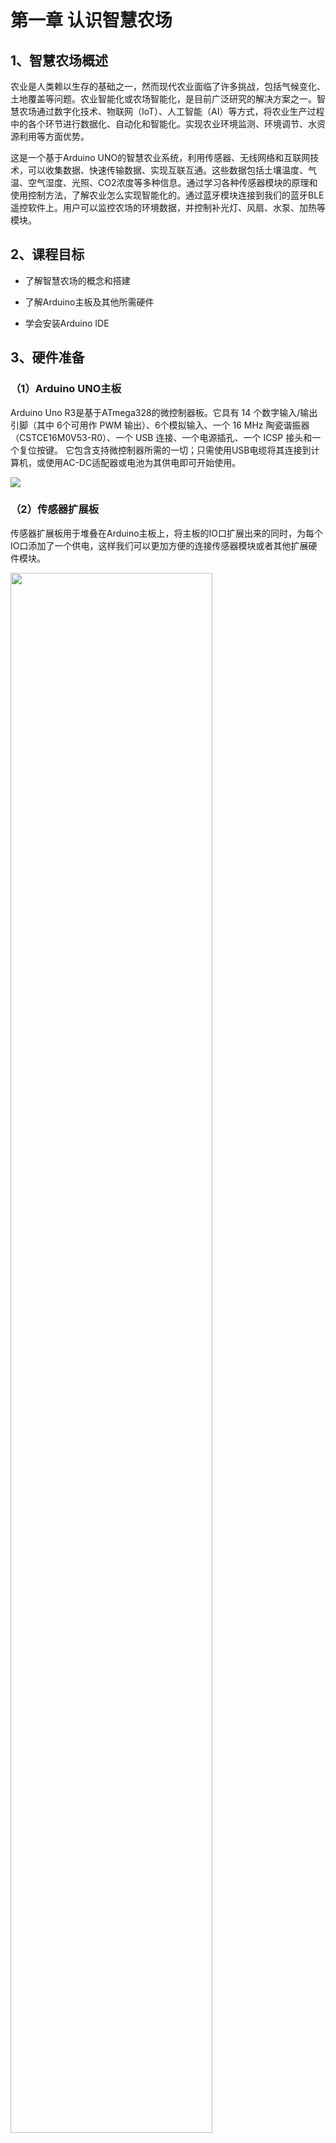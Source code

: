 # 第一章 认识智慧农场

## 1、智慧农场概述

农业是人类赖以生存的基础之一，然而现代农业面临了许多挑战，包括气候变化、土地覆盖等问题。农业智能化或农场智能化，是目前广泛研究的解决方案之一。智慧农场通过数字化技术、物联网（IoT）、人工智能（AI）等方式，将农业生产过程中的各个环节进行数据化、自动化和智能化。实现农业环境监测、环境调节、水资源利用等方面优势。

这是一个基于Arduino UNO的智慧农业系统，利用传感器、无线网络和互联网技术，可以收集数据、快速传输数据、实现互联互通。这些数据包括土壤温度、气温、空气湿度、光照、CO2浓度等多种信息。通过学习各种传感器模块的原理和使用控制方法，了解农业怎么实现智能化的。通过蓝牙模块连接到我们的蓝牙BLE遥控软件上。用户可以监控农场的环境数据，并控制补光灯、风扇、水泵、加热等模块。

## 2、课程目标

+ 了解智慧农场的概念和搭建

+ 了解Arduino主板及其他所需硬件

+ 学会安装Arduino IDE

## 3、硬件准备

### （1）Arduino UNO主板

Arduino Uno R3是基于ATmega328的微控制器板。它具有 14 个数字输入/输出引脚（其中 6个可用作 PWM 输出）、6个模拟输入、一个 16 MHz 陶瓷谐振器 （CSTCE16M0V53-R0）、一个 USB 连接、一个电源插孔、一个 ICSP 接头和一个复位按键。
它包含支持微控制器所需的一切；只需使用USB电缆将其连接到计算机，或使用AC-DC适配器或电池为其供电即可开始使用。

<img src="../img/smartfarms/1-1.png" />


### （2）传感器扩展板

传感器扩展板用于堆叠在Arduino主板上，将主板的IO口扩展出来的同时，为每个IO口添加了一个供电，这样我们可以更加方便的连接传感器模块或者其他扩展硬件模块。

<img src="../img/smartfarms/1-2.png"  width=80% />

### （3）蓝牙模块

用来连接控制端，通过蓝牙发出指令控制模块，以及收集传感器数据。

<img src="../img/smartfarms/1-3.png"  width=50% />

### （4）土壤湿度传感器

土壤湿度传感器是一个简易的水分传感器，可用于检测土壤的湿度。

<img src="../img/smartfarms/1-4.png"  width=50% />

### （5）光照传感器

光照传感器是利用半导体的光电导效应制成的一种电阻值随入射光的强弱而改变的电阻器，又称为光电导探测器。当入射光强，电阻减小，入射光弱，电阻增大。可用来对周围环境光的强度进行检测，结合Arduino控制器可实现光的测量。

<img src="../img/smartfarms/1-5.png"  width=40% />

### （6）CO2模块

缺图


### （7）SHT30温湿度传感器

温湿度传感器用于感知空气的温度湿度，根据温度高低来调节风扇是否开启。采用I2C的通讯方式。应用广泛，精度高。

<img src="../img/smartfarms/1-7.png"  width=40% />

### （8）电机风扇模块

通过风扇转动来调节空气流通、降温散热等。

<img src="../img/smartfarms/1-8.png"  width=40% />

### （9）加热模块

通过内置的发热片恒温发热，体积小，结构简单，使用方便。

<img src="../img/smartfarms/1-9.png"  width=80% />

### （10）高亮LED模块

Bright LED可以将电能转化为光能，工作电压：5V，工作电流：15-20mA。

<img src="../img/smartfarms/1-10.png"  width=40% />

### （11）MOS管模块

用来连接水泵或加热器，通过控制MOS管的开关来控制水泵或加热器是否导电。

<img src="../img/smartfarms/1-11.png"  width=40% />

### （12）水泵

直流电机3V立式小水泵，导电性好，性能稳定，可以应用于自动化设备水循环，是制冷，饮水机，太阳能喷泉，蓄水池补水等多种用途。

<img src="../img/smartfarms/1-12.png"  width=40% />

## 4、开发环境

开始使用Arduino前，需要在电脑上安装Arduino的集成开发环境（Integrated Development Environment ，此后简称IDE）和开发板对应的驱动程序。

### 下载安装Arduino IDE

IDE下载地址:

<https://arduino.me/download>

<img src="../img/smartfarms/1-13.png"  width=100% />

**Windows系统**

点击Windows Installer下载安装包，安装过程中勾选上Install USB driver，并指定地址安装Arduino IDE。安装完成后，通过桌面快捷方式即可打开Arduino IDE。

也可以下载Windows zip压缩包，解压文件到任意位置，双击解压出的Arduino.exe即可打开Arduino IDE。


**Mac OS X系统**

点击Mac OS X下载并解压zip文件，双击Arduino.app进入Arduino IDE。

如果没有安装过Java运行库，系统会提示安装，安装完成后，即可运行Arduino IDE。


**Linux系统**

根据系统版本，选择32位或64位版本下载，下载后需要使用make install命令安装。

如果使用的是Ubuntu系统。推荐通过Ubuntu软件中心安装Arduino IDE。

### 安装Arduino驱动程序

如果使用Arduino UNO、Arduino MEGA、Arduino Leonardo等原版开发板，并且通过Windows Installer安装IDE，那此时直接将Arduino开发板和电脑连接，电脑即可检测到设备。

如果通过zip压缩包解压出IDE，那么需要运行 IDE目录>drivers>dpinst-amd64.exe 安装驱动。


对于Windows系统，安装好驱动程序后，可以在设备管理器中看到设备对应的串口号，如图：

<img src="../img/smartfarms/1-14.png"  width=100% />

**windows查看串口设备方法:**
1.右键点击开始图标，选择设备管理器
2.选择端口（COM和LPT）即可看到已连接的串口设备

IDE自带的一个简单的串口监视器程序，用它可以查看串口发送接收到的数据。

相较于IAR、Keil等专业的硬件开发环境，Arduino的开发环境给人简单明了的感觉，但正是这种简单，省去了很多不常用的功能，让没有太多基础的使用者更容易上手。

### 蓝牙BLE遥控软件

这是我们自主研发的一款蓝牙遥控软件，将以下地址复制到浏览器打开
（<https://ble.openjumper.com/connect>）

注意：本软件需要使用Edge或Chrome等现代浏览器方可正常使用

<img src="../img/smartfarms/1-15.png"  width=100% />

**移动端**

访问 https://ble.openjumper.com

仅支持android手机使用，如自带浏览器无法正常使用，请安装Edge或Chrome浏览器

**设备支持**
市面上的大部分BLE串口透传模块均可使用。

已测试可用模块：HC-42、JDY-18

已知不可用的模块型号：JDY-10

**使用说明**

点击连接设备后会搜索附近的设备，选择你要连接的设备，然后选择对应的控制界面。下面
对智慧农场界面的通信指令进行说明：

<img src="../img/smartfarms/1-16.png"  width=50% />

本软件中通信指令统一格式为：

key:value\n

每条指令都以换行符\n结束

**智慧农场**

|组件|	key	|value|	指令示例|
|--|--|--|--|
|温度	|temperature|	数值	|temperature:100|
|湿度	|humidity	|	数值|	humidity:100|
|光照	|illuminance|	数值|	light:100|
|气压|	pressure	|数值	|pressure:100|
|风向|	windDirection|	数值	|windDirection:100|
|风速|	windSpeed|	数值	|windSpeed:100|
|水质	|waterQuality|	数值|	waterQuality:100|
|降雨量	|rainfall|	数值	|rainfall:100|
|灌溉	|irrigation	|on \| off	|	irrigation:on|
|通风|	fan	|on \| off		|fan:on|
|补光灯|	light|	on \| off	|	light:on|
|风车|	windmill|	on \| off	|	windmill:on|
|其他功能|	custom|	on \| off	|	custom:on|
|文本编辑|	text	|文本	|text:欢迎光临|

打开智慧农场操作界面，可以看到这个界面总共分了两个部分，第一部分是主要是收集监测传感器的数据，比如温环境度、空气湿度、土壤湿度、CO2浓度，光照强度等数据。

<img src="../img/smartfarms/1-17.png"  width=50% />

第二部分为控制中心，用来发出控制模块的指令。比如打开补光灯/关闭补光灯，打开水泵/关闭水泵，打开风扇/关闭风扇，打开加热器/关闭加热器等。点击界面上的操作按钮，模块就会执行对应的指令。
 
<img src="../img/smartfarms/1-18.png"  width=50% />